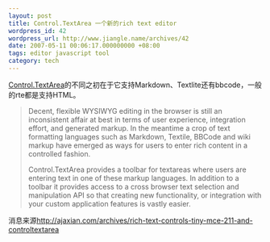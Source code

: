 ```yaml
---
layout: post
title: Control.TextArea 一个新的rich text editor
wordpress_id: 42
wordpress_url: http://www.jiangle.name/archives/42
date: 2007-05-11 00:06:17.000000000 +08:00
tags: editor javascript tool
category: tech
---
```

[Control.TextArea](http://livepipe.net/projects/control_textarea/)的不同之初在于它支持Markdown、Textlite还有bbcode，一般的rte都是支持HTML。
> Decent, flexible WYSIWYG editing in the browser is still an inconsistent affair at best in terms of user experience, integration effort, and generated markup. In the meantime a crop of text formatting languages such as Markdown, Textile, BBCode and wiki markup have emerged as ways for users to enter rich content in a controlled fashion.
> 
>
> Control.TextArea provides a toolbar for textareas where users are entering text in one of these markup languages. In addition to a toolbar it provides access to a cross browser text selection and manipulation API so that creating new functionality, or integration with your custom application features is vastly easier.

消息来源<http://ajaxian.com/archives/rich-text-controls-tiny-mce-211-and-controltextarea>
